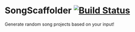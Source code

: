 # SongScaffolder [![Build Status](https://travis-ci.com/Werewoof/songscaffolder.svg?branch=master)](https://travis-ci.com/Werewoof/song-scaffolder)
Generate random song projects based on your input!

